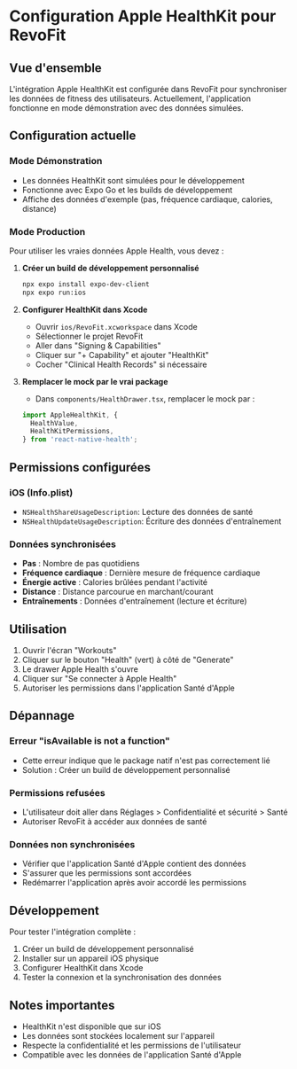 # Configuration Apple HealthKit pour RevoFit

## Vue d'ensemble

L'intégration Apple HealthKit est configurée dans RevoFit pour synchroniser les données de fitness des utilisateurs. Actuellement, l'application fonctionne en mode démonstration avec des données simulées.

## Configuration actuelle

### Mode Démonstration
- Les données HealthKit sont simulées pour le développement
- Fonctionne avec Expo Go et les builds de développement
- Affiche des données d'exemple (pas, fréquence cardiaque, calories, distance)

### Mode Production
Pour utiliser les vraies données Apple Health, vous devez :

1. **Créer un build de développement personnalisé**
   ```bash
   npx expo install expo-dev-client
   npx expo run:ios
   ```

2. **Configurer HealthKit dans Xcode**
   - Ouvrir `ios/RevoFit.xcworkspace` dans Xcode
   - Sélectionner le projet RevoFit
   - Aller dans "Signing & Capabilities"
   - Cliquer sur "+ Capability" et ajouter "HealthKit"
   - Cocher "Clinical Health Records" si nécessaire

3. **Remplacer le mock par le vrai package**
   - Dans `components/HealthDrawer.tsx`, remplacer le mock par :
   ```typescript
   import AppleHealthKit, {
     HealthValue,
     HealthKitPermissions,
   } from 'react-native-health';
   ```

## Permissions configurées

### iOS (Info.plist)
- `NSHealthShareUsageDescription`: Lecture des données de santé
- `NSHealthUpdateUsageDescription`: Écriture des données d'entraînement

### Données synchronisées
- **Pas** : Nombre de pas quotidiens
- **Fréquence cardiaque** : Dernière mesure de fréquence cardiaque
- **Énergie active** : Calories brûlées pendant l'activité
- **Distance** : Distance parcourue en marchant/courant
- **Entraînements** : Données d'entraînement (lecture et écriture)

## Utilisation

1. Ouvrir l'écran "Workouts"
2. Cliquer sur le bouton "Health" (vert) à côté de "Generate"
3. Le drawer Apple Health s'ouvre
4. Cliquer sur "Se connecter à Apple Health"
5. Autoriser les permissions dans l'application Santé d'Apple

## Dépannage

### Erreur "isAvailable is not a function"
- Cette erreur indique que le package natif n'est pas correctement lié
- Solution : Créer un build de développement personnalisé

### Permissions refusées
- L'utilisateur doit aller dans Réglages > Confidentialité et sécurité > Santé
- Autoriser RevoFit à accéder aux données de santé

### Données non synchronisées
- Vérifier que l'application Santé d'Apple contient des données
- S'assurer que les permissions sont accordées
- Redémarrer l'application après avoir accordé les permissions

## Développement

Pour tester l'intégration complète :

1. Créer un build de développement personnalisé
2. Installer sur un appareil iOS physique
3. Configurer HealthKit dans Xcode
4. Tester la connexion et la synchronisation des données

## Notes importantes

- HealthKit n'est disponible que sur iOS
- Les données sont stockées localement sur l'appareil
- Respecte la confidentialité et les permissions de l'utilisateur
- Compatible avec les données de l'application Santé d'Apple
